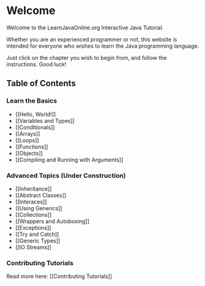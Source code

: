 # Welcome

Welcome to the LearnJavaOnline.org Interactive Java Tutorial.

Whether you are an experienced programmer or not, this website is intended for everyone who wishes to learn the Java programming language.

Just click on the chapter you wish to begin from, and follow the instructions. Good luck!

Table of Contents
-----------------

### Learn the Basics

- [[Hello, World!]]
- [[Variables and Types]]
- [[Conditionals]]
- [[Arrays]]
- [[Loops]]
- [[Functions]]
- [[Objects]]
- [[Compiling and Running with Arguments]]

### Advanced Topics (Under Construction)

- [[Inheritance]]
- [[Abstract Classes]]
- [[Interaces]]
- [[Using Generics]]
- [[Collections]]
- [[Wrappers and Autoboxing]]
- [[Exceptions]]
- [[Try and Catch]]
- [[Generic Types]]
- [[IO Streams]]

### Contributing Tutorials

Read more here: [[Contributing Tutorials]]
